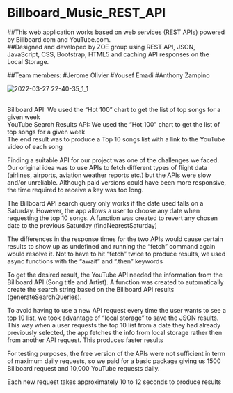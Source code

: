 # Billboard_Music_REST_API

##This web application works based on web services (REST APIs) powered by Billboard.com and YouTube.com. <br/>
##Designed and developed by ZOE group using REST API, JSON, JavaScript, CSS, Bootstrap, HTML5 and caching API responses on the Local Storage. <br/>

##Team members:
#Jerome Olivier
#Yousef Emadi
#Anthony Zampino

![2022-03-27 22-40-35_1_1](https://user-images.githubusercontent.com/63328419/160432398-5ec9705b-46d4-4ef3-966a-a696e6485811.gif)

<br/>
Billboard API: We used the “Hot 100” chart to get the list of top songs for a given week <br/>
YouTube Search Results API: We used the “Hot 100” chart to get the list of top songs for a given week <br/>
The end result was to produce a Top 10 songs list with a link to the YouTube video of each song <br/>

Finding a suitable API for our project was one of the challenges we faced. Our original idea was to use APIs to fetch different types of flight data (airlines, airports, aviation weather reports etc.) but the APIs were slow and/or unreliable. Although paid versions could have been more responsive, the time required to receive a key was too long. <br/>


The Billboard API search query only works if the date used falls on a Saturday. However, the app allows a user to choose any date when requesting the top 10 songs. A function was created to revert any chosen date to the previous Saturday (findNearestSaturday) <br/>

The differences in the response times for the two APIs would cause certain results to show up as undefined and running the “fetch” command again would resolve it. Not to have to hit “fetch” twice to produce results, we used async functions with the “await” and “.then” keywords <br/>

To get the desired result, the YouTube API needed the information from the Billboard API (Song title and Artist). A function was created to automatically create the search string based on the Billboard API results (generateSearchQueries). <br/>

To avoid having to use a new API request every time the user wants to see a top 10 list, we took advantage of “local storage” to save the JSON results. This way when a user requests the top 10 list from a date they had already previously selected, the app fetches the info from local storage rather then from another API request. This produces faster results  <br/>

For testing purposes, the free version of the APIs were not sufficient in term of maximum daily requests, so we paid for a basic package giving us 1500 Billboard request and 10,000 YouTube requests daily.  <br/>

Each new request takes approximately 10 to 12 seconds to produce results  <br/>






